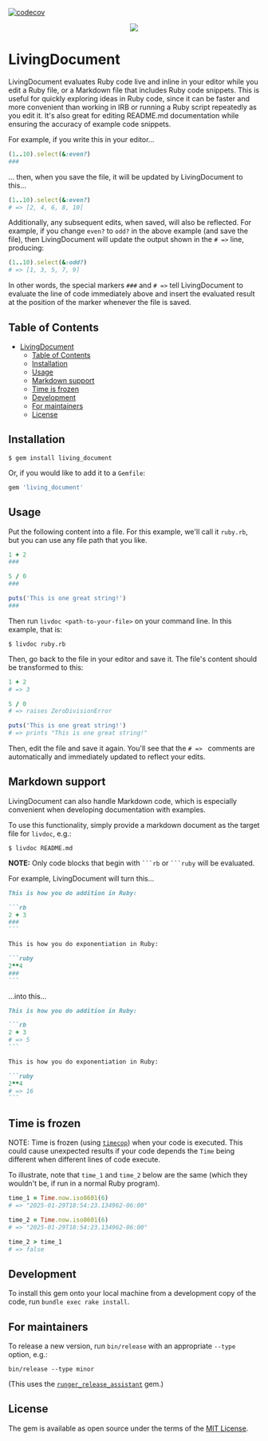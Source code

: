 [![codecov](https://codecov.io/gh/davidrunger/living_document/branch/main/graph/badge.svg)](https://codecov.io/gh/davidrunger/living_document)

<p align="center">
  <img src="https://david-runger-public-uploads.s3.us-east-1.amazonaws.com/living_document.gif" />
</p>

# LivingDocument

LivingDocument evaluates Ruby code live and inline in your editor while you edit a Ruby file, or a Markdown file that includes Ruby code snippets. This is useful for quickly exploring ideas in Ruby code, since it can be faster and more convenient than working in IRB or running a Ruby script repeatedly as you edit it. It's also great for editing README.md documentation while ensuring the accuracy of example code snippets.

For example, if you write this in your editor...

```rb
(1..10).select(&:even?)
###
```

... then, when you save the file, it will be updated by LivingDocument to this...

```rb
(1..10).select(&:even?)
# => [2, 4, 6, 8, 10]
```

Additionally, any subsequent edits, when saved, will also be reflected. For example, if you change `even?` to `odd?` in the above example (and save the file), then LivingDocument will update the output shown in the `# =>` line, producing:

```rb
(1..10).select(&:odd?)
# => [1, 3, 5, 7, 9]
```

In other words, the special markers `###` and `# =>` tell LivingDocument to evaluate the line of code immediately above and insert the evaluated result at the position of the marker whenever the file is saved.

## Table of Contents

<!--ts-->
* [LivingDocument](#livingdocument)
   * [Table of Contents](#table-of-contents)
   * [Installation](#installation)
   * [Usage](#usage)
   * [Markdown support](#markdown-support)
   * [Time is frozen](#time-is-frozen)
   * [Development](#development)
   * [For maintainers](#for-maintainers)
   * [License](#license)

<!-- Created by https://github.com/ekalinin/github-markdown-toc -->
<!-- Added by: david, at: Wed Jan 29 07:45:21 PM CST 2025 -->

<!--te-->

## Installation

```
$ gem install living_document
```

Or, if you would like to add it to a `Gemfile`:

```rb
gem 'living_document'
```

## Usage

Put the following content into a file. For this example, we'll call it `ruby.rb`, but you can use any file path that you like.

```rb
1 + 2
###

5 / 0
###

puts('This is one great string!')
###
```

Then run `livdoc <path-to-your-file>` on your command line. In this example, that is:

```
$ livdoc ruby.rb
```

Then, go back to the file in your editor and save it. The file's content should be transformed to this:

```rb
1 + 2
# => 3

5 / 0
# => raises ZeroDivisionError

puts('This is one great string!')
# => prints "This is one great string!"
```

Then, edit the file and save it again. You'll see that the `# => ` comments are automatically and immediately updated to reflect your edits.

## Markdown support

LivingDocument can also handle Markdown code, which is especially convenient when developing
documentation with examples.

To use this functionality, simply provide a markdown document as the target file for `livdoc`, e.g.:

```
$ livdoc README.md
```

**NOTE:** Only code blocks that begin with `` ```rb `` or `` ```ruby `` will be evaluated.

For example, LivingDocument will turn this...

~~~markdown
This is how you do addition in Ruby:

```rb
2 + 3
###
```

This is how you do exponentiation in Ruby:

```ruby
2**4
###
```
~~~

...into this...

~~~markdown
This is how you do addition in Ruby:

```rb
2 + 3
# => 5
```

This is how you do exponentiation in Ruby:

```ruby
2**4
# => 16
```
~~~

## Time is frozen

NOTE: Time is frozen (using [`timecop`](https://github.com/travisjeffery/timecop)) when your code is executed. This could cause unexpected results if your code depends the `Time` being different when different lines of code execute.

To illustrate, note that `time_1` and `time_2` below are the same (which they wouldn't be, if run in a normal Ruby program).

```rb
time_1 = Time.now.iso8601(6)
# => "2025-01-29T18:54:23.134962-06:00"

time_2 = Time.now.iso8601(6)
# => "2025-01-29T18:54:23.134962-06:00"

time_2 > time_1
# => false
```

## Development

To install this gem onto your local machine from a development copy of the code, run `bundle exec
rake install`.

## For maintainers

To release a new version, run `bin/release` with an appropriate `--type` option, e.g.:

```
bin/release --type minor
```

(This uses the [`runger_release_assistant`](https://github.com/davidrunger/runger_release_assistant) gem.)

## License

The gem is available as open source under the terms of the [MIT
License](https://opensource.org/licenses/MIT).
